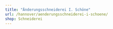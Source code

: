 ```yaml
---
title: "Änderungsschneiderei I. Schöne"
url: /hannover/aenderungsschneiderei-i-schoene/
shop: Schneiderei
---
```

